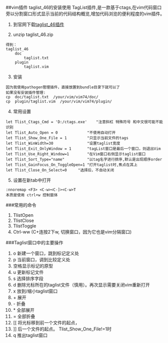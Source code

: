 ##vim插件 taglist_46的安装使用
TagList插件,是一款基于ctags,在vim代码窗口旁以分割窗口形式显示当前的代码结构概览,增加代码浏览的便利程度的vim插件。

1. 到官网下载[taglist_46插件](http://www.vim.org/scripts/script.php?script_id=273)

2. unzip taglist_46.zip
```
得到：
taglist_46
    doc
        taglist.txt
    plugin
        taglist.vim
```

3. 安装
```
因为我使用pathogen管理插件，直接放置到bundle目录下就可以了
如果没有安装插件管理:
cp  doc/taglist.txt  /your/vim/vim74/doc/
cp  plugin/taglist.vim  /your/vim/vim74/plugin/
```

4. 常用设置
```
let Tlist_Ctags_Cmd = 'D:/ctags.exe'    "注意斜杠 特殊符号 和中文很可能不能识别
let Tlist_Auto_Open = 0             "不使用自动打开
let Tlist_Show_One_File = 1         "只显示当前文件的tags
let Tlist_WinWidth=30               "设置taglist宽度
let Tlist_Exit_OnlyWindow = 1       "tagList窗口是最后一个窗口，则退出Vim
let Tlist_Use_Right_Window=1        "在Vim窗口右侧显示taglist窗口
let Tlist_Sort_Type="name"          "以tag名字进行排序,默认是出现顺序order
let Tlist_GainFocus_On_ToggleOpen=1 "打开taglist时,焦点在其上
let Tlist_Close_On_Select=0     "选择后，不自动关闭
```

5. 设置在新tab中打开
```
:nnoremap <F3> <C-w><C-]><C-w>T
本质是使用 ctrl+w 控制窗体
```

###常用的命令
1. TlistOpen
2. TlistClose
3. TlistToggle
4. Ctrl-ww (C+连按2下w, 切换窗口，因为它也是vim分隔窗口)

###Taglist窗口中的主要操作
1. o 新建一个窗口，跳到标记定义处
2. p 当前窗口，调到比较定义处
3.   空格显示标记的原型
4. u 更新标记文件
5. s 选择排序字段
6. d 删除光标所在的taglist文件（慎用）。再次显示需要关闭vim重新打开
7. x 放到/缩小taglist窗口
8. \+ 展开
9. \- 折叠
10. \* 全部展开
11. = 全部折叠
12. [[ 将光标移到前一个文件的起点，
13. ]] 后一个文件的起点。 Tlist_Show_One_File!=1时
14. q 推出taglist窗口

